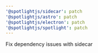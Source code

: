 ```yaml
---
'@spotlightjs/sidecar': patch
'@spotlightjs/astro': patch
'@spotlightjs/electron': patch
'@spotlightjs/spotlight': patch
---
```


Fix dependency issues with sidecar

